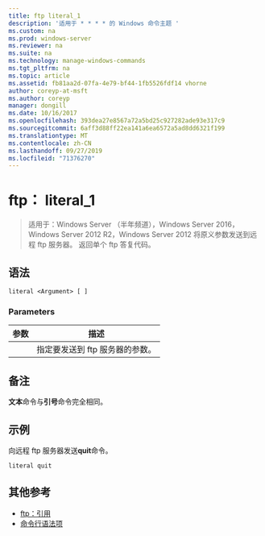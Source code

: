 ```yaml
---
title: ftp literal_1
description: '适用于 * * * * 的 Windows 命令主题 '
ms.custom: na
ms.prod: windows-server
ms.reviewer: na
ms.suite: na
ms.technology: manage-windows-commands
ms.tgt_pltfrm: na
ms.topic: article
ms.assetid: fb81aa2d-07fa-4e79-bf44-1fb5526fdf14 vhorne
author: coreyp-at-msft
ms.author: coreyp
manager: dongill
ms.date: 10/16/2017
ms.openlocfilehash: 393dea27e8567a72a5bd25c927282ade93e317c9
ms.sourcegitcommit: 6aff3d88ff22ea141a6ea6572a5ad8dd6321f199
ms.translationtype: MT
ms.contentlocale: zh-CN
ms.lasthandoff: 09/27/2019
ms.locfileid: "71376270"
---
```

# <a name="ftp-literal_1"></a>ftp： literal_1

>适用于：Windows Server （半年频道），Windows Server 2016，Windows Server 2012 R2，Windows Server 2012 将原义参数发送到远程 ftp 服务器。 返回单个 ftp 答复代码。   

## <a name="syntax"></a>语法  
```  
literal <Argument> [ ]  
```  
### <a name="parameters"></a>Parameters  

| 参数  |                    描述                    |
|------------|---------------------------------------------------|
| <Argument> | 指定要发送到 ftp 服务器的参数。 |

## <a name="remarks"></a>备注  
**文本**命令与**引号**命令完全相同。  
## <a name="BKMK_Examples"></a>示例  
向远程 ftp 服务器发送**quit**命令。  
```  
literal quit  
```  
## <a name="additional-references"></a>其他参考  
-   [ftp：引用](ftp-quote.md)  
-   [命令行语法项](command-line-syntax-key.md)  
